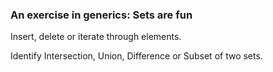 ### An exercise in generics: Sets are fun

Insert, delete or iterate through elements.

Identify Intersection, Union, Difference or Subset of two sets.
